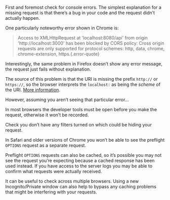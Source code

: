First and foremost check for console errors. The simplest explanation for a missing request is that there’s a bug in your code and the request didn’t actually happen.

One particularly noteworthy error shown in Chrome is:

> Access to XMLHttpRequest at 'localhost:8080/api' from origin 'http://localhost:3000' has been blocked by CORS policy: Cross origin requests are only supported for protocol schemes: http, data, chrome, chrome-extension, https.{.error-quote}

Interestingly, the same problem in Firefox doesn’t show any error message, the request just fails without explanation.

The source of this problem is that the URI is missing the prefix `http://` or `https://`, so the browser interprets the `localhost:` as being the _scheme_ of the URI. [More information](/error-messages#c0d3 "Cross origin requests are only supported for protocol schemes: http, data, chrome, chrome-extension, https.").

However, assuming you aren’t seeing that particular error…

In most browsers the developer tools must be open before you make the request, otherwise it won’t be recorded.

Check you don’t have any filters turned on which could be hiding your request.

In Safari and older versions of Chrome you won’t be able to see the preflight `OPTIONS` request as a separate request.

Preflight `OPTIONS` requests can also be cached, so it’s possible you may not see the request you’re expecting because a cached response has been used instead. If you have access to the server logs you may be able to confirm what requests were actually received.

It can be useful to check across multiple browsers. Using a new Incognito/Private window can also help to bypass any caching problems that might be interfering with your requests.
